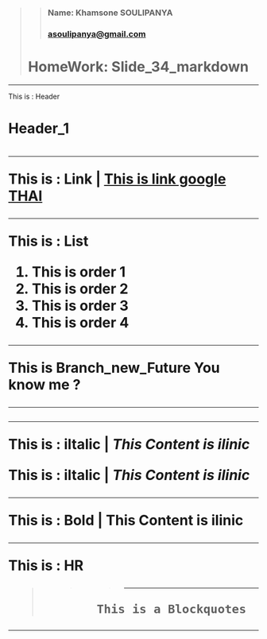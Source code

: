 >>### Name: Khamsone SOULIPANYA
>>### asoulipanya@gmail.com
> <h1>HomeWork: Slide_34_markdown</h1>
***
This is : Header  <h1>Header_1<h1>
***
This is : Link | [This is link google THAI](www.google.co.th)
***
This is : List 
1. This is order 1
3. This is order 2
65. This is order 3
35. This is order 4
***
This is Branch_new_Future 
You know me ?
***


***
This is : iltalic | _This Content is ilinic_

This is : iltalic | *This Content is ilinic*
***
This is : Bold | __This Content is ilinic__
***
This is : HR
>>>***
>            This is a Blockquotes
***


